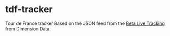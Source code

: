 # tdf-tracker
Tour de France tracker
Based on the JSON feed from the [Beta Live Tracking](http://letour-livetracking.dimensiondata.com/) from Dimension Data.

